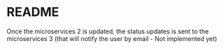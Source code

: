 # README

Once the microservices 2 is updated, the status updates is sent to the microservices 3 (that will notify the user by email - Not implemented yet)
